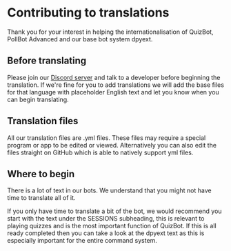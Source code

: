 # Contributing to translations

Thank you for your interest in helping the internationalisation of QuizBot, PollBot Advanced and our base bot system dpyext.

## Before translating

Please join our [Discord server](https://www.ihxyz.dev/bots/support) and talk to a developer before beginning the translation. If we're fine for you to add translations we will add the base files for that language with placeholder English text and let you know when you can begin translating.

## Translation files

All our translation files are .yml files. These files may require a special program or app to be edited or viewed. Alternatively you can also edit the files straight on GitHub which is able to natively support yml files.

## Where to begin

There is a lot of text in our bots. We understand that you might not have time to translate all of it.

If you only have time to translate a bit of the bot, we would recommend you start with the text under the SESSIONS subheading, this is relevant to playing quizzes and is the most important function of QuizBot. If this is all ready completed then you can take a look at the dpyext text as this is especially important for the entire command system.


